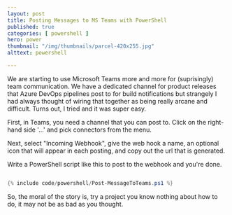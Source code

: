 ```yaml
---
layout: post
title: Posting Messages to MS Teams with PowerShell
published: true 
categories: [ powershell ]
hero: power
thumbnail: "/img/thumbnails/parcel-420x255.jpg"
alttext: powershell

---
```


We are starting to use Microsoft Teams more and more for (suprisingly) team communication. We have a dedicated channel for product 
releases that Azure DevOps pipelines post to for build notifications but strangely I had always thought of wiring that together as 
being really arcane and difficult. Turns out, I tried and it was super easy.

First, in Teams, you need a channel that you can post to. Click on the right-hand side '...' and pick connectors from the menu.

Next, select "Incoming Webhook", give the web hook a name, an optional icon that will appear in each posting, and copy out the 
url that is generated. 

Write a PowerShell script like this to post to the webhook and you're done.


```powershell

{% include code/powershell/Post-MessageToTeams.ps1 %}

```

So, the moral of the story is, try a project you know nothing about how to do, it may not be as bad as you thought. 
